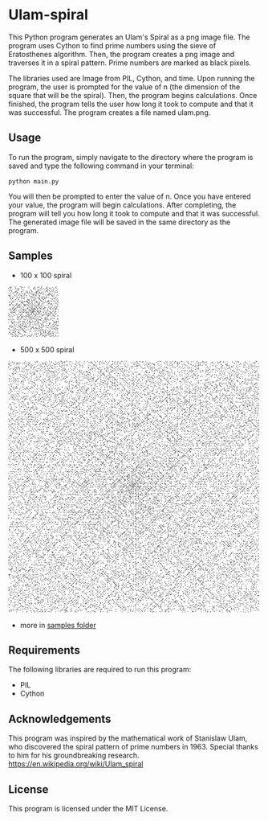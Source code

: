 # Ulam-spiral
This Python program generates an Ulam's Spiral as a png image file. The program uses Cython to find prime numbers using the sieve of Eratosthenes algorithm. Then, the program creates a png image and traverses it in a spiral pattern. Prime numbers are marked as black pixels.

The libraries used are Image from PIL, Cython, and time. Upon running the program, the user is prompted for the value of n (the dimension of the square that will be the spiral). Then, the program begins calculations. Once finished, the program tells the user how long it took to compute and that it was successful. The program creates a file named ulam.png.

## Usage
To run the program, simply navigate to the directory where the program is saved and type the following command in your terminal:
```
python main.py
```
You will then be prompted to enter the value of n. Once you have entered your value, the program will begin calculations. After completing, the program will tell you how long it took to compute and that it was successful. The generated image file will be saved in the same directory as the program.

## Samples
- 100 x 100 spiral

![100 x 100](samples/100x100.png)

- 500 x 500 spiral

![100 x 100](samples/500x500.png)

- more in [samples folder](samples/)
## Requirements
The following libraries are required to run this program:
- PIL
- Cython

## Acknowledgements
This program was inspired by the mathematical work of Stanislaw Ulam, who discovered the spiral pattern of prime numbers in 1963. Special thanks to him for his groundbreaking research.
https://en.wikipedia.org/wiki/Ulam_spiral

## License 
This program is licensed under the MIT License.
